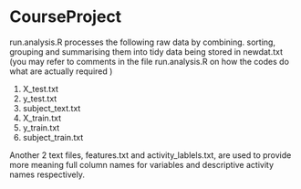 CourseProject
=============
run.analysis.R processes the following raw data by combining. sorting, grouping and summarising them into tidy data being stored in newdat.txt (you may refer to comments in the file run.analysis.R on how the codes do what are actually required )
1.  X_test.txt
2.  y_test.txt
3.  subject_text.txt
4.  X_train.txt
5.  y_train.txt
6.  subject_train.txt
  
Another 2 text files, features.txt and activity_lablels.txt, are used to provide more meaning full column names for variables and descriptive activity names respectively.












